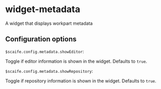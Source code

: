 # widget-metadata

A widget that displays workpart metadata

## Configuration options

`$scaife.config.metadata.showEditor`:

Toggle if editor information is shown in the widget. Defaults to `true`.

`$scaife.config.metadata.showRepository`:

Toggle if repository information is shown in the widget. Defaults to `true`.
